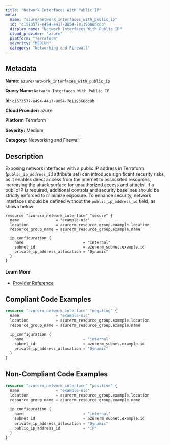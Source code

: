```yaml
---
title: "Network Interfaces With Public IP"
meta:
  name: "azure/network_interfaces_with_public_ip"
  id: "c1573577-e494-4417-8854-7e119368dc8b"
  display_name: "Network Interfaces With Public IP"
  cloud_provider: "azure"
  platform: "Terraform"
  severity: "MEDIUM"
  category: "Networking and Firewall"
---
```

## Metadata

**Name:** `azure/network_interfaces_with_public_ip`

**Query Name** `Network Interfaces With Public IP`

**Id:** `c1573577-e494-4417-8854-7e119368dc8b`

**Cloud Provider:** azure

**Platform** Terraform

**Severity:** Medium

**Category:** Networking and Firewall

## Description
Exposing network interfaces with a public IP address in Terraform (`public_ip_address_id` attribute set) can introduce significant security risks, as it enables direct access from the internet to associated resources, increasing the attack surface for unauthorized access and attacks. If a public IP is required, additional controls and security baselines should be strictly enforced to minimize exposure. To enhance security, network interfaces should be defined without the `public_ip_address_id` field, as shown below:

```
resource "azurerm_network_interface" "secure" {
  name                = "example-nic"
  location            = azurerm_resource_group.example.location
  resource_group_name = azurerm_resource_group.example.name

  ip_configuration {
    name                          = "internal"
    subnet_id                     = azurerm_subnet.example.id
    private_ip_address_allocation = "Dynamic"
  }
}
```

#### Learn More

 - [Provider Reference](https://registry.terraform.io/providers/hashicorp/azurerm/latest/docs/resources/network_interface#public_ip_address_id)


## Compliant Code Examples
```terraform
resource "azurerm_network_interface" "negative" {
  name                = "example-nic"
  location            = azurerm_resource_group.example.location
  resource_group_name = azurerm_resource_group.example.name

  ip_configuration {
    name                          = "internal"
    subnet_id                     = azurerm_subnet.example.id
    private_ip_address_allocation = "Dynamic"
  }
}

```
## Non-Compliant Code Examples
```terraform
resource "azurerm_network_interface" "positive" {
  name                = "example-nic"
  location            = azurerm_resource_group.example.location
  resource_group_name = azurerm_resource_group.example.name

  ip_configuration {
    name                          = "internal"
    subnet_id                     = azurerm_subnet.example.id
    private_ip_address_allocation = "Dynamic"
    public_ip_address_id          = "IP"
  }
}

```